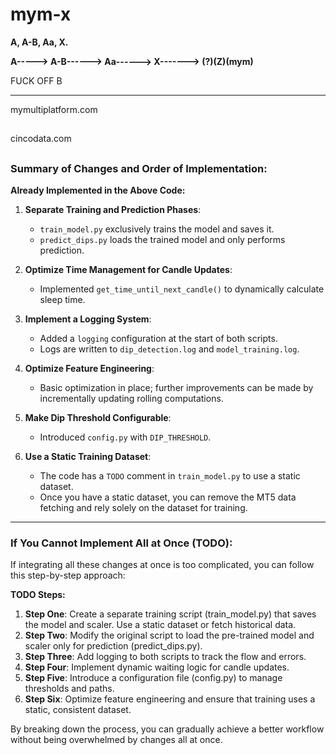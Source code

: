 # mym-x
**A, A-B, Aa, X.**



**A-----> A-B------> Aa------> X-------> (?)(Z)(mym)**




FUCK OFF B






____________________________________________________________________
mymultiplatform.com<h2></h2>
cincodata.com<h2></h2>





### Summary of Changes and Order of Implementation:

**Already Implemented in the Above Code:**

1. **Separate Training and Prediction Phases**:  
   - `train_model.py` exclusively trains the model and saves it.  
   - `predict_dips.py` loads the trained model and only performs prediction.

2. **Optimize Time Management for Candle Updates**:  
   - Implemented `get_time_until_next_candle()` to dynamically calculate sleep time.

3. **Implement a Logging System**:  
   - Added a `logging` configuration at the start of both scripts.
   - Logs are written to `dip_detection.log` and `model_training.log`.

4. **Optimize Feature Engineering**:  
   - Basic optimization in place; further improvements can be made by incrementally updating rolling computations.

5. **Make Dip Threshold Configurable**:  
   - Introduced `config.py` with `DIP_THRESHOLD`.

6. **Use a Static Training Dataset**:  
   - The code has a `TODO` comment in `train_model.py` to use a static dataset.
   - Once you have a static dataset, you can remove the MT5 data fetching and rely solely on the dataset for training.

---

### If You Cannot Implement All at Once (TODO):

If integrating all these changes at once is too complicated, you can follow this step-by-step approach:

**TODO Steps:**
1. **Step One**: Create a separate training script (train_model.py) that saves the model and scaler. Use a static dataset or fetch historical data.
2. **Step Two**: Modify the original script to load the pre-trained model and scaler only for prediction (predict_dips.py).
3. **Step Three**: Add logging to both scripts to track the flow and errors.
4. **Step Four**: Implement dynamic waiting logic for candle updates.
5. **Step Five**: Introduce a configuration file (config.py) to manage thresholds and paths.
6. **Step Six**: Optimize feature engineering and ensure that training uses a static, consistent dataset.

By breaking down the process, you can gradually achieve a better workflow without being overwhelmed by changes all at once.
